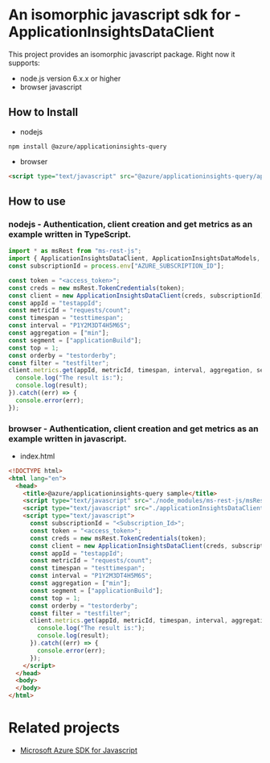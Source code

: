 # An isomorphic javascript sdk for - ApplicationInsightsDataClient
This project provides an isomorphic javascript package. Right now it supports:
- node.js version 6.x.x or higher
- browser javascript

## How to Install

- nodejs
```
npm install @azure/applicationinsights-query
```
- browser
```html
<script type="text/javascript" src="@azure/applicationinsights-query/applicationInsightsDataClientBundle.js"></script>
```

## How to use

### nodejs - Authentication, client creation and get metrics as an example written in TypeScript.

```ts
import * as msRest from "ms-rest-js";
import { ApplicationInsightsDataClient, ApplicationInsightsDataModels, ApplicationInsightsDataMappers } from "@azure/applicationinsights-query";
const subscriptionId = process.env["AZURE_SUBSCRIPTION_ID"];

const token = "<access_token>";
const creds = new msRest.TokenCredentials(token);
const client = new ApplicationInsightsDataClient(creds, subscriptionId);
const appId = "testappId";
const metricId = "requests/count";
const timespan = "testtimespan";
const interval = "P1Y2M3DT4H5M6S";
const aggregation = ["min"];
const segment = ["applicationBuild"];
const top = 1;
const orderby = "testorderby";
const filter = "testfilter";
client.metrics.get(appId, metricId, timespan, interval, aggregation, segment, top, orderby, filter).then((result) => {
  console.log("The result is:");
  console.log(result);
}).catch((err) => {
  console.error(err);
});
```

### browser - Authentication, client creation and get metrics as an example written in javascript.

- index.html
```html
<!DOCTYPE html>
<html lang="en">
  <head>
    <title>@azure/applicationinsights-query sample</title>
    <script type="text/javascript" src="./node_modules/ms-rest-js/msRestBundle.js"></script>
    <script type="text/javascript" src="./applicationInsightsDataClientBundle.js"></script>
    <script type="text/javascript">
      const subscriptionId = "<Subscription_Id>";
      const token = "<access_token>";
      const creds = new msRest.TokenCredentials(token);
      const client = new ApplicationInsightsDataClient(creds, subscriptionId);
      const appId = "testappId";
      const metricId = "requests/count";
      const timespan = "testtimespan";
      const interval = "P1Y2M3DT4H5M6S";
      const aggregation = ["min"];
      const segment = ["applicationBuild"];
      const top = 1;
      const orderby = "testorderby";
      const filter = "testfilter";
      client.metrics.get(appId, metricId, timespan, interval, aggregation, segment, top, orderby, filter).then((result) => {
        console.log("The result is:");
        console.log(result);
      }).catch((err) => {
        console.error(err);
      });
    </script>
  </head>
  <body>
  </body>
</html>
```

# Related projects
 - [Microsoft Azure SDK for Javascript](https://github.com/Azure/azure-sdk-for-js)
